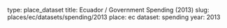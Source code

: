 type: place_dataset
title: Ecuador / Government Spending (2013)
slug: places/ec/datasets/spending/2013
place: ec
dataset: spending
year: 2013
